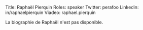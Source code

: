 Title: Raphaël Pierquin
Roles: speaker
Twitter: perafoo‎
Linkedin: in/raphaelpierquin
Viadeo: raphael.pierquin

La biographie de Raphaël n'est pas disponible.
